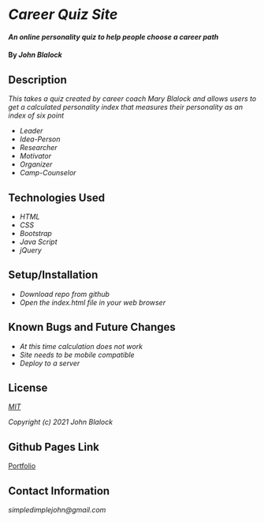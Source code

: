 # _Career Quiz Site_

#### _An online personality quiz to help people choose a career path_

#### By _**John Blalock**_

## Description

_This takes a quiz created by career coach Mary Blalock and allows users to get a calculated personality index that measures their personality as an index of six point_

* _Leader_
* _Idea-Person_
* _Researcher_
* _Motivator_
* _Organizer_
* _Camp-Counselor_

## Technologies Used

* _HTML_
* _CSS_
* _Bootstrap_
* _Java Script_
* _jQuery_

## Setup/Installation

* _Download repo from github_
* _Open the index.html file in your web browser_

## Known Bugs and Future Changes

* _At this time calculation does not work_
* _Site needs to be mobile compatible_
* _Deploy to a server_


## License

_[MIT](https://opensource.org/licenses/MIT)_

_Copyright (c) 2021 John Blalock_

## Github Pages Link

[Portfolio](https://simpledimplejohn.github.io/Career-Quiz/)

## Contact Information

_simpledimplejohn@gmail.com_